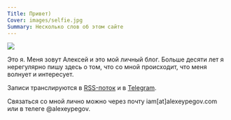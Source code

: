 ```yaml
---
Title: Привет)
Cover: images/selfie.jpg
Summary: Несколько слов об этом сайте
---
```


![](images/selfie.jpg)

Это я. Меня зовут Алексей и это мой личный блог. Больше десяти лет я нерегулярно пишу здесь о том, что со мной происходит, что меня волнует и интересует.

Записи транслируются в [RSS-поток][rss] и в [Telegram][tg].

Связаться со мной лично можно через почту iam[at]alexeypegov.com или в телеге @alexeypegov.

[rss]: https://feeds.feedburner.com/false-movement
[tg]: https://t.me/false_movement